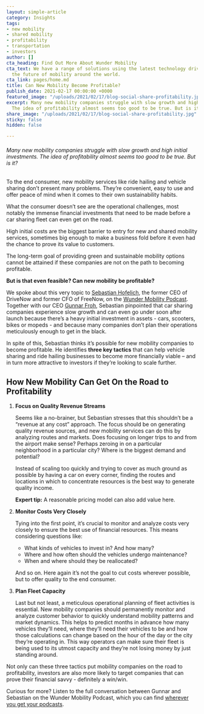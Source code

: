 ```yaml
---
layout: simple-article
category: Insights
tags:
- new mobility
- shared mobility
- profitability
- transportation
- investors
author: []
cta_heading: Find Out More About Wunder Mobility
cta_text: We have a range of solutions using the latest technology driving forward
  the future of mobility around the world.
cta_link: pages/home.md
title: Can New Mobility Become Profitable?
publish_date: 2021-02-17 00:00:00 +0000
featured_image: "/uploads/2021/02/17/blog-social-share-profitability.jpg"
excerpt: Many new mobility companies struggle with slow growth and high initial investments.
  The idea of profitability almost seems too good to be true. But is it?
share_image: "/uploads/2021/02/17/blog-social-share-profitability.jpg"
sticky: false
hidden: false

---
```

###### _Many new mobility companies struggle with slow growth and high initial investments. The idea of profitability almost seems too good to be true. But is it?_

To the end consumer, new mobility services like ride hailing and vehicle sharing don’t present many problems. They’re convenient, easy to use and offer peace of mind when it comes to their own sustainability habits.

What the consumer doesn’t see are the operational challenges, most notably the immense financial investments that need to be made before a car sharing fleet can even get on the road.

High initial costs are the biggest barrier to entry for new and shared mobility services, sometimes big enough to make a business fold before it even had the chance to prove its value to customers.

The long-term goal of providing green and sustainable mobility options cannot be attained if these companies are not on the path to becoming profitable.

**But is that even feasible? Can new mobility be profitable?**

We spoke about this very topic to [Sebastian Hofelich](https://www.linkedin.com/in/sebastianhofelich/), the former CEO of DriveNow and former CFO of FreeNow, on the [Wunder Mobility Podcast](https://linktr.ee/wundermobility). Together with our CEO [Gunnar Froh](https://www.linkedin.com/in/gunnarfroh/), Sebastian pinpointed that car sharing companies experience slow growth and can even go under soon after launch because there’s a heavy initial investment in assets - cars, scooters, bikes or mopeds - and because many companies don’t plan their operations meticulously enough to get in the black.

In spite of this, Sebastian thinks it’s possible for new mobility companies to become profitable. He identifies **three key tactics** that can help vehicle sharing and ride hailing businesses to become more financially viable – and in turn more attractive to investors if they’re looking to scale further.

## How New Mobility Can Get On the Road to Profitability

1. **Focus on Quality Revenue Streams**

   Seems like a no-brainer, but Sebastian stresses that this shouldn’t be a “revenue at any cost” approach. The focus should be on generating quality revenue sources, and new mobility services can do this by analyzing routes and markets. Does focusing on longer trips to and from the airport make sense? Perhaps zeroing in on a particular neighborhood in a particular city? Where is the biggest demand and potential?

   Instead of scaling too quickly and trying to cover as much ground as possible by having a car on every corner, finding the routes and locations in which to concentrate resources is the best way to generate quality income.

   **Expert tip:** A reasonable pricing model can also add value here.
2. **Monitor Costs Very Closely**

   Tying into the first point, it’s crucial to monitor and analyze costs very closely to ensure the best use of financial resources. This means considering questions like:
   * What kinds of vehicles to invest in? And how many?
   * Where and how often should the vehicles undergo maintenance?
   * When and where should they be reallocated?

   And so on. Here again it’s not the goal to cut costs wherever possible, but to offer quality to the end consumer.
3. **Plan Fleet Capacity**

   Last but not least, a meticulous operational planning of fleet activities is essential. New mobility companies should permanently monitor and analyze customer behavior to quickly understand mobility patterns and market dynamics. This helps to predict months in advance how many vehicles they’ll need, where they’ll need their vehicles to be and how those calculations can change based on the hour of the day or the city they’re operating in. This way operators can make sure their fleet is being used to its utmost capacity and they’re not losing money by just standing around.

Not only can these three tactics put mobility companies on the road to profitability, investors are also more likely to target companies that can prove their financial savvy - definitely a win/win.

  
Curious for more? Listen to the full conversation between Gunnar and Sebastian on the Wunder Mobility Podcast, which you can find [wherever you get your podcasts](https://linktr.ee/wundermobility).